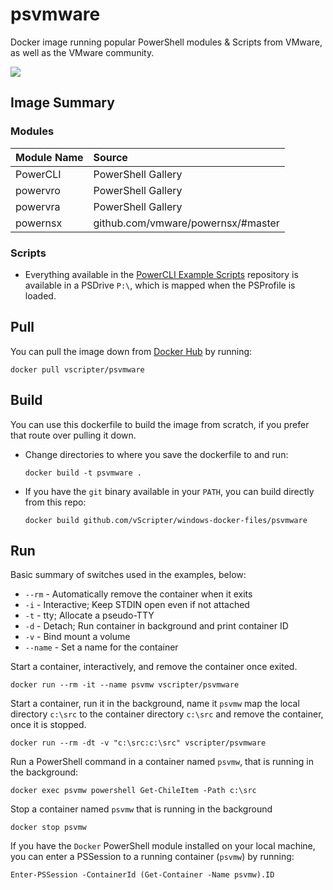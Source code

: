 # psvmware
Docker image running popular PowerShell modules & Scripts from VMware, as well as the VMware community. 

![](https://github.com/vScripter/windows-docker-files/blob/master/psvmware/docker-psvmware.png)

## Image Summary
### Modules

| Module Name | Source |
|:----|:----|
| PowerCLI | PowerShell Gallery |
| powervro | PowerShell Gallery |
| powervra | PowerShell Gallery |
| powernsx | github.com/vmware/powernsx/#master |

### Scripts
* Everything available in the [PowerCLI Example Scripts](https://github.com/vmware/PowerCLI-Example-Scripts) repository is available in a PSDrive `P:\`, which is mapped when the PSProfile is loaded.


## Pull
You can pull the image down from [Docker Hub](https://hub.docker.com/r/vscripter/psvmware/) by running:

`docker pull vscripter/psvmware`

## Build
You can use this dockerfile to build the image from scratch, if you prefer that route over pulling it down.

* Change directories to where you save the dockerfile to and run:

  `docker build -t psvmware .`
* If you have the `git` binary available in your `PATH`, you can build directly from this repo:

  `docker build github.com/vScripter/windows-docker-files/psvmware`

## Run
Basic summary of switches used in the examples, below:
* `--rm` - Automatically remove the container when it exits
* `-i` - Interactive; Keep STDIN open even if not attached
* `-t` - tty; Allocate a pseudo-TTY
* `-d` - Detach; Run container in background and print container ID
* `-v` - Bind mount a volume
* `--name` - Set a name for the container

Start a container, interactively, and remove the container once exited.

`docker run --rm -it --name psvmw vscripter/psvmware`

Start a container, run it in the background, name it `psvmw` map the local directory `c:\src` to the container directory `c:\src` and remove the container, once it is stopped.

`docker run --rm -dt -v "c:\src:c:\src" vscripter/psvmware`

Run a PowerShell command in a container named `psvmw`, that is running in the background:

`docker exec psvmw powershell Get-ChileItem -Path c:\src`
  
Stop a container named `psvmw` that is running in the background

`docker stop psvmw`

If you have the `Docker` PowerShell module installed on your local machine, you can enter a PSSession to a running container (`psvmw`) by running:

`Enter-PSSession -ContainerId (Get-Container -Name psvmw).ID`


